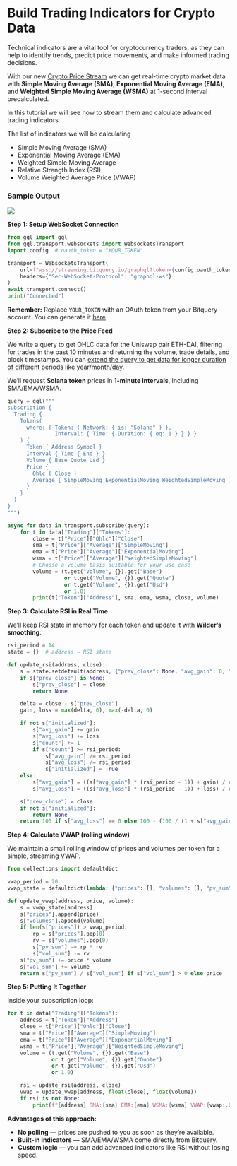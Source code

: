 # Build Trading Indicators for Crypto Data

Technical indicators are a vital tool for cryptocurrency traders, as they can help to identify trends, predict price movements, and make informed trading decisions.

With our new [Crypto Price Stream](https://docs.bitquery.io/docs/trading/crypto-price-api/introduction/) we can get real-time crypto market data with **Simple Moving Average (SMA)**, **Exponential Moving Average (EMA)**, and **Weighted Simple Moving Average (WSMA)** at 1-second interval precalculated.

In this tutorial we will see how to stream them and calculate advanced trading indicators.

The list of indicators we will be calculating

- Simple Moving Average (SMA)
- Exponential Moving Average (EMA)
- Weighted Simple Moving Average
- Relative Strength Index (RSI)
- Volume Weighted Average Price (VWAP)

### Sample Output

![](/img/trade_api/indicators.gif)

**Step 1: Setup WebSocket Connection**

```python
from gql import gql
from gql.transport.websockets import WebsocketsTransport
import config  # oauth_token = "YOUR_TOKEN"

transport = WebsocketsTransport(
    url=f"wss://streaming.bitquery.io/graphql?token={config.oauth_token}",
    headers={"Sec-WebSocket-Protocol": "graphql-ws"}
)
await transport.connect()
print("Connected")

```

**Remember:** Replace `YOUR_TOKEN` with an OAuth token from your Bitquery account. You can generate it [here](https://account.bitquery.io/user/api_v2/access_tokens)

**Step 2: Subscribe to the Price Feed**

We write a query to get OHLC data for the Uniswap pair ETH-DAI, filtering for trades in the past 10 minutes and returning the volume, trade details, and block timestamps. You can [extend the query to get data for longer duration of different periods like year/month/day](https://ide.bitquery.io/USDT-OHLC-Price-Data-V2_3).

We’ll request **Solana token** prices in **1-minute intervals**, including SMA/EMA/WSMA.

```python
query = gql("""
subscription {
  Trading {
    Tokens(
      where: { Token: { Network: { is: "Solana" } },
               Interval: { Time: { Duration: { eq: 1 } } } }
    ) {
      Token { Address Symbol }
      Interval { Time { End } }
      Volume { Base Quote Usd }
      Price {
        Ohlc { Close }
        Average { SimpleMoving ExponentialMoving WeightedSimpleMoving }
      }
    }
  }
}
""")

async for data in transport.subscribe(query):
    for t in data["Trading"]["Tokens"]:
        close = t["Price"]["Ohlc"]["Close"]
        sma = t["Price"]["Average"]["SimpleMoving"]
        ema = t["Price"]["Average"]["ExponentialMoving"]
        wsma = t["Price"]["Average"]["WeightedSimpleMoving"]
        # Choose a volume basis suitable for your use case
        volume = (t.get("Volume", {}).get("Base")
                  or t.get("Volume", {}).get("Quote")
                  or t.get("Volume", {}).get("Usd")
                  or 1.0)
        print(t["Token"]["Address"], sma, ema, wsma, close, volume)

```

**Step 3: Calculate RSI in Real Time**

We’ll keep RSI state in memory for each token and update it with **Wilder’s smoothing**.

```python
rsi_period = 14
state = {}  # address → RSI state

def update_rsi(address, close):
    s = state.setdefault(address, {"prev_close": None, "avg_gain": 0, "avg_loss": 0, "count": 0, "initialized": False})
    if s["prev_close"] is None:
        s["prev_close"] = close
        return None

    delta = close - s["prev_close"]
    gain, loss = max(delta, 0), max(-delta, 0)

    if not s["initialized"]:
        s["avg_gain"] += gain
        s["avg_loss"] += loss
        s["count"] += 1
        if s["count"] >= rsi_period:
            s["avg_gain"] /= rsi_period
            s["avg_loss"] /= rsi_period
            s["initialized"] = True
    else:
        s["avg_gain"] = ((s["avg_gain"] * (rsi_period - 1)) + gain) / rsi_period
        s["avg_loss"] = ((s["avg_loss"] * (rsi_period - 1)) + loss) / rsi_period

    s["prev_close"] = close
    if not s["initialized"]:
        return None
    return 100 if s["avg_loss"] == 0 else 100 - (100 / (1 + s["avg_gain"] / s["avg_loss"]))

```

**Step 4: Calculate VWAP (rolling window)**

We maintain a small rolling window of prices and volumes per token for a simple, streaming VWAP.

```python
from collections import defaultdict

vwap_period = 20
vwap_state = defaultdict(lambda: {"prices": [], "volumes": [], "pv_sum": 0.0, "vol_sum": 0.0})

def update_vwap(address, price, volume):
    s = vwap_state[address]
    s["prices"].append(price)
    s["volumes"].append(volume)
    if len(s["prices"]) > vwap_period:
        rp = s["prices"].pop(0)
        rv = s["volumes"].pop(0)
        s["pv_sum"] -= rp * rv
        s["vol_sum"] -= rv
    s["pv_sum"] += price * volume
    s["vol_sum"] += volume
    return s["pv_sum"] / s["vol_sum"] if s["vol_sum"] > 0 else price
```

**Step 5: Putting It Together**

Inside your subscription loop:

```python
for t in data["Trading"]["Tokens"]:
    address = t["Token"]["Address"]
    close = t["Price"]["Ohlc"]["Close"]
    sma = t["Price"]["Average"]["SimpleMoving"]
    ema = t["Price"]["Average"]["ExponentialMoving"]
    wsma = t["Price"]["Average"]["WeightedSimpleMoving"]
    volume = (t.get("Volume", {}).get("Base")
              or t.get("Volume", {}).get("Quote")
              or t.get("Volume", {}).get("Usd")
              or 1.0)

    rsi = update_rsi(address, close)
    vwap = update_vwap(address, float(close), float(volume))
    if rsi is not None:
        print(f"{address} SMA:{sma} EMA:{ema} WSMA:{wsma} VWAP:{vwap:.6f} RSI:{rsi:.2f} Close:{close}")

```

**Advantages of this approach:**

- **No polling** — prices are pushed to you as soon as they’re available.
- **Built-in indicators** — SMA/EMA/WSMA come directly from Bitquery.
- **Custom logic** — you can add advanced indicators like RSI without losing speed.
